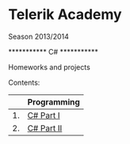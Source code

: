 Telerik Academy
===============
Season 2013/2014

*********** C# ***********

Homeworks and projects

  Contents:

|     | Programming
| --- | -------------------------------------------------------------------------------------------------- |
| 1.  | [C# Part I](https://github.com/Anastasoff/Telerik-Academy/tree/master/Programming/CSharpPartOne)   |
| 2.  | [C# Part II](https://github.com/Anastasoff/Telerik-Academy/tree/master/Programming/CSharpPartTwo)  |
